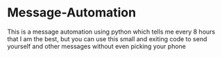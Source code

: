 # Message-Automation
This is a message automation using python which tells me every 8 hours that I am the best, 
but you can use this small and exiting code to send yourself and other messages without even picking your phone 
